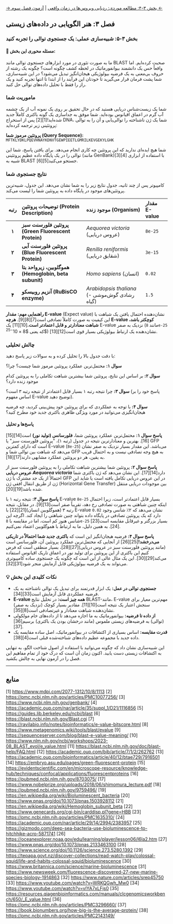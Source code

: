 [→ بخش ۳-۴: مطالعه موردی: ردیابی ویروس‌ها در زمان واقعی](./04-case-study-real-time-virus-tracking.md) | [آزمون فصل سوم ←](./exam/index.md)

## فصل ۳: هنر الگویابی در داده‌های زیستی

### بخش ۳-۵: شبیه‌سازی عملی: یک جستجوی توالی را تجربه کنید

#### 🎯 مسئله محوری این بخش:

ما به صورت تئوری در مورد ابزارهای جستجوی توالی مانند BLAST صحبت کرده‌ایم. اما واقعاً حس یک دانشمند بیوانفورماتیک در لحظه کشف چگونه است؟ چگونه یک رشته از حروف بی‌معنی به یک فرضیه بیولوژیکی هیجان‌انگیز تبدیل می‌شود؟ در این شبیه‌سازی، شما پشت فرمان قرار می‌گیرید تا خودتان این فرآیند را از ابتدا تا انتها تجربه کنید و یک راز را فقط با تحلیل داده‌های توالی حل کنید.

### **ماموریت شما**

شما یک زیست‌شناس دریایی هستید که در حال تحقیق بر روی یک نمونه آب از یک چشمه آب گرم در اعماق اقیانوس بوده‌اید. شما موفق به جداسازی یک گونه باکتری کاملاً جدید شده‌اید![1][2] پس از استخراج DNA، شما یک ژن ناشناخته را توالی‌یابی و آن را به توالی پروتئینی زیر ترجمه کرده‌اید:

**پروتئین مرموز شما (Query Sequence):**
`MFTKLYDKLPQEVHNAYKDNVTGEWPIEETLGMRILKEVGEKYLGHK`

شما هیچ ایده‌ای ندارید که این پروتئین چه کاری انجام می‌دهد. برای یافتن پاسخ، شما این توالی را در یک پایگاه داده عظیم پروتئینی (مانند GenBank)[3][4] با استفاده از ابزاری شبیه به BLAST جستجو می‌کنید[5][6].

### **نتایج جستجوی شما**

کامپیوتر پس از چند ثانیه، جدول نتایج زیر را به شما نشان می‌دهد. این جدول، شبیه‌ترین پروتئین‌های موجود در پایگاه داده به پروتئین شما را لیست می‌کند.

| رتبه  | توضیحات پروتئین (Protein Description)                 | موجود زنده (Organism)                          | مقدار E-value |
| :---: | :---------------------------------------------------- | :--------------------------------------------- | :------------ |
| **۱** | **پروتئین فلورسنت سبز (Green Fluorescent Protein)**   | _Aequorea victoria_ (عروس دریایی)              | `8e-25`       |
| **۲** | **پروتئین فلورسنت آبی (Blue Fluorescent Protein)**    | _Renilla reniformis_ (شقایق دریایی)            | `3e-15`       |
| **۳** | **هموگلوبین، زیرواحد بتا (Hemoglobin, beta subunit)** | _Homo sapiens_ (انسان)                         | `0.02`        |
| **۴** | **آنزیم روبیسکو (RuBisCO enzyme)**                    | _Arabidopsis thaliana_ (رشادی گوش‌موشی - گیاه) | `1.5`         |

**راهنمایی مهم:** **مقدار E-value** (Expect value) نشان‌دهنده احتمال یافتن یک شباهت با این کیفیت به صورت کاملاً تصادفی است[7][8][9]. **هرچه E-value کوچکتر باشد، شباهت معنادارتر و قابل اعتمادتر است.**[10][11] یک E-value نزدیک به صفر (مانند `8e-25` که یعنی \$$8 \times 10^{-25}\$$) نشان‌دهنده یک ارتباط بیولوژیکی بسیار قوی است[12][13].

### **چالش تحلیلی**

با دقت جدول بالا را تحلیل کرده و به سوالات زیر پاسخ دهید:

**سوال ۱:** محتمل‌ترین عملکرد پروتئین مرموز شما چیست؟ چرا؟

**سوال ۲:** بر اساس این نتایج، پروتئین شما بیشترین شباهت تکاملی را به پروتئین کدام موجود زنده دارد؟

**سوال ۳:** چرا نتیجه رتبه ۱ بسیار قابل اعتمادتر از نتیجه رتبه ۳ است؟ (پاسخ خود را بر اساس مفهوم E-value توضیح دهید).

**سوال ۴:** با توجه به عملکردی که برای پروتئین خود پیش‌بینی کردید، چه فرضیه هیجان‌انگیزی می‌توانید در مورد ویژگی ظاهری باکتری جدید خود مطرح کنید؟

#### **پاسخ‌ها و تحلیل**

**پاسخ سوال ۱:** محتمل‌ترین عملکرد پروتئین شما، **فلورسانس (تولید نور)** است[14][15][16]. بهترین و معنادارترین نتیجه در جدول (رتبه ۱)، "پروتئین فلورسنت سبز" یا GFP است که دارای کمترین E-value (`8e-25`) می‌باشد. این مقدار بسیار نزدیک به صفر نشان می‌دهد که شباهت بین توالی شما و GFP به هیچ وجه تصادفی نیست و به احتمال قریب به یقین، هر دو پروتئین عملکرد مشابهی دارند[17][18].

**پاسخ سوال ۲:** پروتئین شما بیشترین شباهت تکاملی را به پروتئین فلورسنت سبز از **عروس دریایی _Aequorea victoria_** دارد[14][17]. این نشان می‌دهد که ژن باکتری شما احتمالاً از یک جد مشترک با ژن GFP در این عروس دریایی تکامل یافته است یا شاید این ژن از طریق انتقال افقی ژن (Horizontal Gene Transfer) بین موجودات دریایی منتقل شده باشد[19][20].

**پاسخ سوال ۳:** نتیجه رتبه ۱ با E-value `8e-25` بسیار قابل اعتمادتر است، زیرا احتمال اینکه چنین شباهتی به صورت تصادفی رخ دهد، تقریباً صفر است[13][9]. در مقابل، نتیجه رتبه ۳ (هموگلوبین انسان)[21][22] با E-value `0.02` نشان می‌دهد که ۲٪ شانس وجود دارد که یک پروتئین تصادفی در پایگاه داده بتواند چنین شباهتی را ایجاد کند. اگرچه این شانس هنوز کم است، اما در مقایسه با `8e-25` بسیار بزرگتر و غیرقابل مقایسه است[23][24]. به همین دلیل، ما به ارتباط با هموگلوبین اعتماد نمی‌کنیم.

**پاسخ سوال ۴:** فرضیه هیجان‌انگیز این است که **باکتری جدید شما احتمالاً در تاریکی می‌درخشد!**[25][26] از آنجایی که محتمل‌ترین عملکرد پروتئین آن، فلورسانس است (مانند پروتئین فلورسنت سبز در عروس دریایی)[27][28]، بسیار منطقی است که فرض کنیم این باکتری از این پروتئین برای تولید نور در اعماق تاریک اقیانوس استفاده می‌کند[29][30]. این یک مثال عالی از این است که چگونه یک جستجوی ساده کامپیوتری می‌تواند به یک فرضیه بیولوژیکی قابل آزمایش منجر شود[31][32].

### 💡 نکات کلیدی این بخش

- **جستجوی توالی در عمل:** یک ابزار قدرتمند برای تبدیل یک توالی ناشناخته به یک فرضیه عملکردی قابل آزمایش است[33][34].
- **E-value همه چیز است:** در تحلیل نتایج BLAST-مانند، E-value مهم‌ترین معیار برای سنجش اعتبار یک نتیجه است[10][11]. مقادیر بسیار کوچک (نزدیک به صفر) نشان‌دهنده شباهت معنادار و غیرتصادفی است[8][35].
- **از داده تا فرضیه:** بیوانفورماتیک به ما اجازه می‌دهد تا از داده‌های خام مولکولی (توالی) به فرضیه‌های زیستی ملموس (مانند درخشان بودن یک باکتری) برسیم[36][37].
- **قدرت مقایسه:** اساس بسیاری از اکتشافات در بیوانفورماتیک، اصل ساده مقایسه یک داده جدید با مجموعه عظیم داده‌های شناخته‌شده قبلی است[4][38].

این شبیه‌سازی نشان داد که چگونه می‌توانید با استفاده از اصول شناخت الگو، به تنهایی به اکتشافات زیستی دست یابید. اکنون زمان آن است که درک خود از تمام مفاهیم این فصل را در آزمون نهایی به چالش بکشید.

---

## **منابع**

[1] https://www.mdpi.com/2077-1312/10/8/1113
[2] https://pmc.ncbi.nlm.nih.gov/articles/PMC10077256/
[3] https://www.ncbi.nlm.nih.gov/genbank/
[4] https://academic.oup.com/nar/article/35/suppl_1/D21/1116856
[5] https://guides.lib.berkeley.edu/ncbi/blast
[6] https://blast.ncbi.nlm.nih.gov/Blast.cgi
[7] https://ravilabio.info/notes/bioinformatics/e-value-bitscore.html
[8] https://www.metagenomics.wiki/tools/blast/evalue
[9] https://sequenceserver.com/blog/blast-e-value-meaning/
[10] https://www.nlm.nih.gov/ncbi/workshops/2023-08_BLAST_evol/e_value.html
[11] https://blast.ncbi.nlm.nih.gov/doc/blast-help/FAQ.html
[12] https://academic.oup.com/bib/article/7/1/2/262762
[13] https://academic.oup.com/bioinformatics/article/40/12/btae729/7916501
[14] https://embryo.asu.edu/pages/green-fluorescent-protein
[15] https://evidentscientific.com/en/microscope-resource/knowledge-hub/techniques/confocal/applications/fluorescentproteins
[16] https://pubmed.ncbi.nlm.nih.gov/8703075/
[17] https://www.nobelprize.org/uploads/2018/06/shimomura_lecture.pdf
[18] https://pubmed.ncbi.nlm.nih.gov/9759496/
[19] https://en.wikipedia.org/wiki/Bioluminescent_bacteria
[20] https://www.pnas.org/doi/10.1073/pnas.1503928112
[21] https://en.wikipedia.org/wiki/Hemoglobin_subunit_beta
[22] https://www.genecards.org/cgi-bin/carddisp.pl?gene=HBB
[23] https://pmc.ncbi.nlm.nih.gov/articles/PMC1635310/
[24] https://academic.oup.com/nar/article/29/14/2994/2383957
[25] https://gizmodo.com/deep-sea-bacteria-use-bioluminescence-to-hitchhike-acro-5871741
[26] https://oceanexplorer.noaa.gov/edu/learning/player/lesson06/l6la2.htm
[27] https://www.pnas.org/doi/10.1073/pnas.2133463100
[28] https://www.science.org/doi/10.1126/science.273.5280.1392
[29] https://tepapa.govt.nz/discover-collections/read-watch-play/colossal-squid/life-and-habits-colossal-squid/bioluminescence
[30] https://www.britannica.com/science/marine-bioluminescence
[31] https://www.newsweek.com/fluorescence-discovered-27-new-marine-species-biology-1914863
[32] https://www.nature.com/articles/srep45750
[33] https://www.youtube.com/watch?v=WRKQGwh_Mw0
[34] https://www.youtube.com/watch?v=vlYA7xLFjs0
[35] https://resources.qiagenbioinformatics.com/manuals/clcgenomicsworkbench/650/_E_value.html
[36] https://pmc.ncbi.nlm.nih.gov/articles/PMC3296660/
[37] https://book.bionumbers.org/how-big-is-the-average-protein/
[38] https://pmc.ncbi.nlm.nih.gov/articles/PMC2143149/
